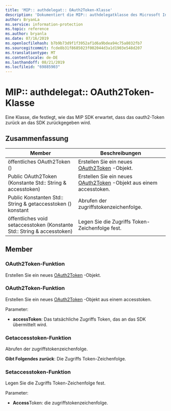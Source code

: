 ```yaml
---
title: 'MIP:: authdelegat:: OAuth2Token-Klasse'
description: 'Dokumentiert die MIP:: authdelegatklasse des Microsoft Information Protection (MIP) SDK.'
author: BryanLa
ms.service: information-protection
ms.topic: reference
ms.author: bryanla
ms.date: 07/16/2019
ms.openlocfilehash: b7b9b73d9f1f3952af1d6a9bdea94c75a8032fb7
ms.sourcegitcommit: fcde8b31f8685023f002044d3a1d1903e548d207
ms.translationtype: MT
ms.contentlocale: de-DE
ms.lasthandoff: 08/21/2019
ms.locfileid: "69885903"
---
```

# <a name="class-mipauthdelegateoauth2token"></a>MIP:: authdelegat:: OAuth2Token-Klasse 
Eine Klasse, die festlegt, wie das MIP SDK erwartet, dass das oauth2-Token zurück an das SDK zurückgegeben wird.
  
## <a name="summary"></a>Zusammenfassung
 Member                        | Beschreibungen                                
--------------------------------|---------------------------------------------
öffentliches OAuth2Token ()  |  Erstellen Sie ein neues [OAuth2Token](class_mip_authdelegate_oauth2token.md) -Objekt.
Public OAuth2Token (Konstante Std:: String & accesstoken)  |  Erstellen Sie ein neues [OAuth2Token](class_mip_authdelegate_oauth2token.md) -Objekt aus einem accesstoken.
Public Konstanten Std:: String & getaccesstoken () konstant  |  Abrufen der zugriffstokenzeichenfolge.
öffentliches void setaccesstoken (Konstante Std:: String & accesstoken)  |  Legen Sie die Zugriffs Token-Zeichenfolge fest.
  
## <a name="members"></a>Member
  
### <a name="oauth2token-function"></a>OAuth2Token-Funktion
Erstellen Sie ein neues [OAuth2Token](class_mip_authdelegate_oauth2token.md) -Objekt.
  
### <a name="oauth2token-function"></a>OAuth2Token-Funktion
Erstellen Sie ein neues [OAuth2Token](class_mip_authdelegate_oauth2token.md) -Objekt aus einem accesstoken.

Parameter:  
* **accessToken**: Das tatsächliche Zugriffs Token, das an das SDK übermittelt wird.


  
### <a name="getaccesstoken-function"></a>Getaccesstoken-Funktion
Abrufen der zugriffstokenzeichenfolge.

  
**Gibt Folgendes zurück**: Die Zugriffs Token-Zeichenfolge.
  
### <a name="setaccesstoken-function"></a>Setaccesstoken-Funktion
Legen Sie die Zugriffs Token-Zeichenfolge fest.

Parameter:  
* **Access**Token: die zugriffstokenzeichenfolge.

